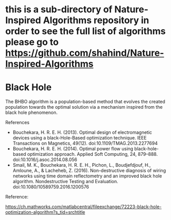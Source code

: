 # this is a sub-directory of Nature-Inspired Algorithms repository in order to see the full list of algorithms please go to https://github.com/shahind/Nature-Inspired-Algorithms

# Black Hole

The BHBO algorithm is a population-based method that evolves the created population towards the optimal solution via a mechanism inspired from the black hole phenomenon.

References
- Bouchekara, H. R. E. H. (2013). Optimal design of electromagnetic devices using a black-Hole-Based optimization technique. IEEE Transactions on Magnetics, 49(12). doi:10.1109/TMAG.2013.2277694
- Bouchekara, H. R. E. H. (2014). Optimal power flow using black-hole-based optimization approach. Applied Soft Computing, 24, 879–888. doi:10.1016/j.asoc.2014.08.056
- Smail, M. K., Bouchekara, H. R. E. H., Pichon, L., Boudjefdjouf, H., Amloune, A., & Lacheheb, Z. (2016). Non-destructive diagnosis of wiring networks using time domain reflectometry and an improved black hole algorithm. Nondestructive Testing and Evaluation. doi:10.1080/10589759.2016.1200576


Reference:

https://ch.mathworks.com/matlabcentral/fileexchange/72223-black-hole-optimization-algorithm?s_tid=srchtitle
